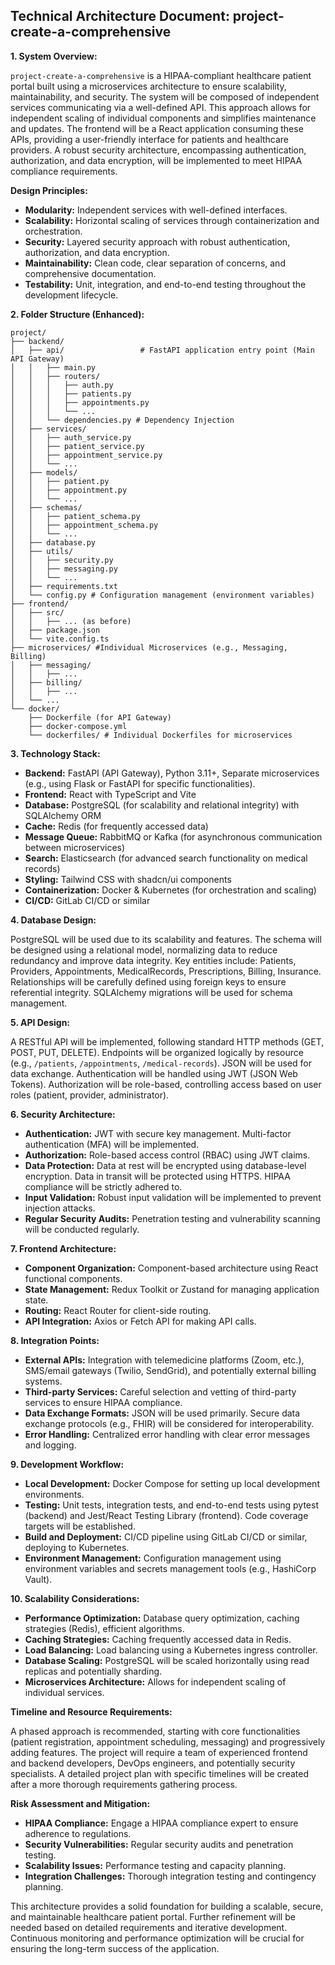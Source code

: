 ## Technical Architecture Document: project-create-a-comprehensive

**1. System Overview:**

`project-create-a-comprehensive` is a HIPAA-compliant healthcare patient portal built using a microservices architecture to ensure scalability, maintainability, and security. The system will be composed of independent services communicating via a well-defined API.  This approach allows for independent scaling of individual components and simplifies maintenance and updates.  The frontend will be a React application consuming these APIs, providing a user-friendly interface for patients and healthcare providers.  A robust security architecture, encompassing authentication, authorization, and data encryption, will be implemented to meet HIPAA compliance requirements.

**Design Principles:**

* **Modularity:**  Independent services with well-defined interfaces.
* **Scalability:** Horizontal scaling of services through containerization and orchestration.
* **Security:**  Layered security approach with robust authentication, authorization, and data encryption.
* **Maintainability:** Clean code, clear separation of concerns, and comprehensive documentation.
* **Testability:** Unit, integration, and end-to-end testing throughout the development lifecycle.


**2. Folder Structure (Enhanced):**

```
project/
├── backend/
│   ├── api/                 # FastAPI application entry point (Main API Gateway)
│   │   ├── main.py
│   │   ├── routers/
│   │   │   ├── auth.py
│   │   │   ├── patients.py
│   │   │   ├── appointments.py
│   │   │   └── ...
│   │   └── dependencies.py # Dependency Injection
│   ├── services/
│   │   ├── auth_service.py
│   │   ├── patient_service.py
│   │   ├── appointment_service.py
│   │   └── ...
│   ├── models/
│   │   ├── patient.py
│   │   ├── appointment.py
│   │   └── ...
│   ├── schemas/
│   │   ├── patient_schema.py
│   │   ├── appointment_schema.py
│   │   └── ...
│   ├── database.py
│   ├── utils/
│   │   ├── security.py
│   │   ├── messaging.py
│   │   └── ...
│   ├── requirements.txt
│   └── config.py # Configuration management (environment variables)
├── frontend/
│   ├── src/
│   │   ├── ... (as before)
│   ├── package.json
│   └── vite.config.ts
├── microservices/ #Individual Microservices (e.g., Messaging, Billing)
│   ├── messaging/
│   │   ├── ...
│   ├── billing/
│   │   ├── ...
│   └── ...
└── docker/
    ├── Dockerfile (for API Gateway)
    ├── docker-compose.yml
    └── dockerfiles/ # Individual Dockerfiles for microservices
```


**3. Technology Stack:**

* **Backend:** FastAPI (API Gateway), Python 3.11+,  Separate microservices (e.g., using Flask or FastAPI for specific functionalities).
* **Frontend:** React with TypeScript and Vite
* **Database:** PostgreSQL (for scalability and relational integrity) with SQLAlchemy ORM
* **Cache:** Redis (for frequently accessed data)
* **Message Queue:** RabbitMQ or Kafka (for asynchronous communication between microservices)
* **Search:** Elasticsearch (for advanced search functionality on medical records)
* **Styling:** Tailwind CSS with shadcn/ui components
* **Containerization:** Docker & Kubernetes (for orchestration and scaling)
* **CI/CD:** GitLab CI/CD or similar


**4. Database Design:**

PostgreSQL will be used due to its scalability and features.  The schema will be designed using a relational model, normalizing data to reduce redundancy and improve data integrity.  Key entities include: Patients, Providers, Appointments, MedicalRecords, Prescriptions, Billing, Insurance. Relationships will be carefully defined using foreign keys to ensure referential integrity.  SQLAlchemy migrations will be used for schema management.

**5. API Design:**

A RESTful API will be implemented, following standard HTTP methods (GET, POST, PUT, DELETE).  Endpoints will be organized logically by resource (e.g., `/patients`, `/appointments`, `/medical-records`).  JSON will be used for data exchange.  Authentication will be handled using JWT (JSON Web Tokens).  Authorization will be role-based, controlling access based on user roles (patient, provider, administrator).

**6. Security Architecture:**

* **Authentication:** JWT with secure key management.  Multi-factor authentication (MFA) will be implemented.
* **Authorization:** Role-based access control (RBAC) using JWT claims.
* **Data Protection:**  Data at rest will be encrypted using database-level encryption. Data in transit will be protected using HTTPS.  HIPAA compliance will be strictly adhered to.
* **Input Validation:** Robust input validation will be implemented to prevent injection attacks.
* **Regular Security Audits:**  Penetration testing and vulnerability scanning will be conducted regularly.


**7. Frontend Architecture:**

* **Component Organization:**  Component-based architecture using React functional components.
* **State Management:** Redux Toolkit or Zustand for managing application state.
* **Routing:** React Router for client-side routing.
* **API Integration:**  Axios or Fetch API for making API calls.


**8. Integration Points:**

* **External APIs:**  Integration with telemedicine platforms (Zoom, etc.), SMS/email gateways (Twilio, SendGrid), and potentially external billing systems.
* **Third-party Services:**  Careful selection and vetting of third-party services to ensure HIPAA compliance.
* **Data Exchange Formats:**  JSON will be used primarily.  Secure data exchange protocols (e.g., FHIR) will be considered for interoperability.
* **Error Handling:**  Centralized error handling with clear error messages and logging.


**9. Development Workflow:**

* **Local Development:**  Docker Compose for setting up local development environments.
* **Testing:** Unit tests, integration tests, and end-to-end tests using pytest (backend) and Jest/React Testing Library (frontend).  Code coverage targets will be established.
* **Build and Deployment:**  CI/CD pipeline using GitLab CI/CD or similar, deploying to Kubernetes.
* **Environment Management:**  Configuration management using environment variables and secrets management tools (e.g., HashiCorp Vault).


**10. Scalability Considerations:**

* **Performance Optimization:**  Database query optimization, caching strategies (Redis), efficient algorithms.
* **Caching Strategies:**  Caching frequently accessed data in Redis.
* **Load Balancing:**  Load balancing using a Kubernetes ingress controller.
* **Database Scaling:**  PostgreSQL will be scaled horizontally using read replicas and potentially sharding.
* **Microservices Architecture:**  Allows for independent scaling of individual services.


**Timeline and Resource Requirements:**

A phased approach is recommended, starting with core functionalities (patient registration, appointment scheduling, messaging) and progressively adding features.  The project will require a team of experienced frontend and backend developers, DevOps engineers, and potentially security specialists.  A detailed project plan with specific timelines will be created after a more thorough requirements gathering process.

**Risk Assessment and Mitigation:**

* **HIPAA Compliance:**  Engage a HIPAA compliance expert to ensure adherence to regulations.
* **Security Vulnerabilities:**  Regular security audits and penetration testing.
* **Scalability Issues:**  Performance testing and capacity planning.
* **Integration Challenges:**  Thorough integration testing and contingency planning.


This architecture provides a solid foundation for building a scalable, secure, and maintainable healthcare patient portal.  Further refinement will be needed based on detailed requirements and iterative development.  Continuous monitoring and performance optimization will be crucial for ensuring the long-term success of the application.
